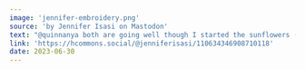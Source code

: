 ```yaml
---
image: 'jennifer-embroidery.png'
source: 'by Jennifer Isasi on Mastodon'
text: "@quinnanya both are going well though I started the sunflowers (on a tote bag) today only 😄"
link: 'https://hcommons.social/@jenniferisasi/110634346908710118'
date: 2023-06-30
---
```

